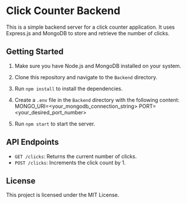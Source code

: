 # Click Counter Backend

This is a simple backend server for a click counter application. It uses Express.js and MongoDB to store and retrieve the number of clicks.

## Getting Started

1. Make sure you have Node.js and MongoDB installed on your system.
2. Clone this repository and navigate to the `Backend` directory.
3. Run `npm install` to install the dependencies.
4. Create a `.env` file in the `Backend` directory with the following content:
MONGO_URI=<your_mongodb_connection_string> PORT=<your_desired_port_number>

5. Run `npm start` to start the server.

## API Endpoints

- `GET /clicks`: Returns the current number of clicks.
- `POST /clicks`: Increments the click count by 1.

## License

This project is licensed under the MIT License.